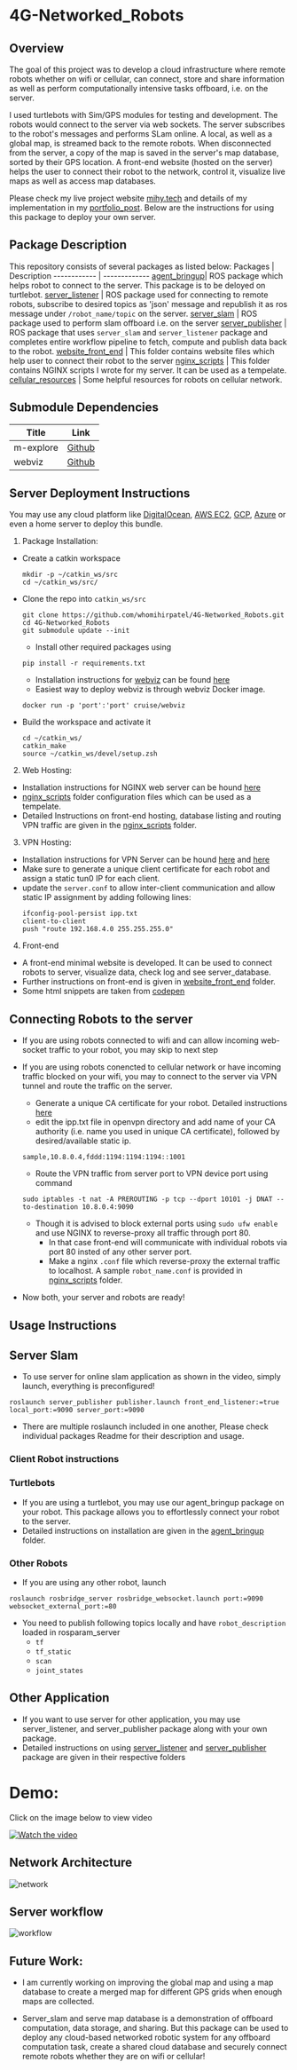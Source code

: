 # 4G-Networked_Robots
## Overview
The goal of this project was to develop a cloud infrastructure where remote robots whether on wifi or cellular, can connect, store and share information as well as perform computationally intensive tasks offboard, i.e. on the server.

I used turtlebots with Sim/GPS modules for testing and development. The robots would connect to the server via web sockets. The server subscribes to the robot's messages and performs SLam online. A local, as well as a global map, is streamed back to the remote robots. When disconnected from the server, a copy of the map is saved in the server's map database, sorted by their GPS location. A front-end website (hosted on the server) helps the user to connect their robot to the network, control it, visualize live maps as well as access map databases. 

Please check my live project website [mihy.tech](http://mihy.tech/) and details of my implementation in my [portfolio_post](http://www.whomihirpatel.com/). Below are the instructions for using this package to deploy your own server.

## Package Description
This repository consists of several packages as listed below:
Packages | Description
------------ | -------------
[agent_bringup](https://github.com/whomihirpatel/4G-Networked_Robots/tree/master/agent_bringup)| ROS package which helps robot to connect to the server. This package is to be deloyed on turtlebot.
[server_listener](https://github.com/whomihirpatel/4G-Networked_Robots/tree/master/server_listener) | ROS package used for connecting to remote robots, subscribe to desired topics as 'json' message and republish it as ros message under `/robot_name/topic` on the server.
[server_slam](https://github.com/whomihirpatel/4G-Networked_Robots/tree/master/server_slam) | ROS package used to perform slam offboard i.e. on the server
[server_publisher](https://github.com/whomihirpatel/4G-Networked_Robots/tree/master/server_publisher) | ROS package that uses `server_slam` and `server_listener` package and completes entire workflow pipeline to fetch, compute and publish data back to the robot.
[website_front_end](https://github.com/whomihirpatel/4G-Networked_Robots/tree/master/website_front_end) | This folder contains website files which help user to connect their robot to the server
[nginx_scripts](https://github.com/whomihirpatel/4G-Networked_Robots/tree/master/nginx_scripts) | This folder contains NGINX scripts I wrote for my server. It can be used as a tempelate.
[cellular_resources](https://github.com/whomihirpatel/4G-Networked_Robots/tree/master/cellular_resources) | Some helpful resources for robots on cellular network.


## Submodule Dependencies
Title | Link
------------ | -------------
m-explore | [Github](https://github.com/hrnr/m-explore)
webviz | [Github](https://github.com/cruise-automation/webviz)

## Server Deployment Instructions

You may use any cloud platform like [DigitalOcean](https://www.digitalocean.com/), [AWS EC2](https://aws.amazon.com/ec2/), [GCP](https://cloud.google.com/), [Azure](https://azure.microsoft.com/en-us/) or even a home server to deploy this bundle.

1. Package Installation:
* Create a catkin workspace
    ```
    mkdir -p ~/catkin_ws/src
    cd ~/catkin_ws/src/
    ```
* Clone the repo into `catkin_ws/src`
    ```
    git clone https://github.com/whomihirpatel/4G-Networked_Robots.git
    cd 4G-Networked_Robots
    git submodule update --init
    ```
    - Install other required packages using 
    ```
    pip install -r requirements.txt
    ```
    - Installation instructions for [webviz](https://webviz.io/) can be found [here](https://github.com/cruise-automation/webviz)
    - Easiest way to deploy webviz is through webviz Docker image.
    ```
    docker run -p 'port':'port' cruise/webviz
    ```
    
* Build the workspace and activate it
    ```
    cd ~/catkin_ws/
    catkin_make
    source ~/catkin_ws/devel/setup.zsh
    ```
2. Web Hosting:
- Installation instructions for NGINX web server can be hound [here](https://www.digitalocean.com/community/tutorials/how-to-install-nginx-on-ubuntu-20-04)
- [nginx_scripts](https://github.com/whomihirpatel/4G-Networked_Robots/tree/master/nginx_scripts) folder configuration files which can be used as a tempelate. 
- Detailed Instructions on front-end hosting, database listing and routing VPN traffic are given in the [nginx_scripts](https://github.com/whomihirpatel/4G-Networked_Robots/tree/master/nginx_scripts) folder.

3. VPN Hosting:
- Installation instructions for VPN Server can be hound [here](https://www.digitalocean.com/community/tutorials/how-to-set-up-and-configure-an-openvpn-server-on-ubuntu-20-04) and [here](https://openvpn.net/community-resources/how-to/)
- Make sure to generate a unique client certificate for each robot and assign a static tun0 IP for each client.
- update the `server.conf` to allow inter-client communication and allow static IP assignment by adding following lines:
    ```
    ifconfig-pool-persist ipp.txt
    client-to-client
    push "route 192.168.4.0 255.255.255.0"
    ```
4. Front-end
- A front-end minimal website is developed. It can be used to connect robots to server, visualize data, check log and see server_database.
- Further instructions on front-end is given in [website_front_end](https://github.com/whomihirpatel/4G-Networked_Robots/tree/master/website_front_end) folder.
- Some html snippets are taken from [codepen](https://codepen.io/rkpasia/pen/LNEQod)

## Connecting Robots to the server

- If you are using robots connected to wifi and can allow incoming web-socket traffic to your robot, you may skip to next step
- If you are using robots conencted to cellular network or have incoming traffic blocked on your wifi, you may to connect to the server via VPN tunnel and route the traffic on the server.
    - Generate a unique CA certificate for your robot. Detailed instructions [here](https://www.digitalocean.com/community/tutorials/how-to-set-up-and-configure-a-certificate-authority-ca-on-ubuntu-20-04)
    - edit the ipp.txt file in openvpn directory and add name of your CA authority (i.e. name you used in unique CA certificate), followed by desired/available static ip.
    ```
    sample,10.8.0.4,fddd:1194:1194:1194::1001
    ```
    - Route the VPN traffic from server port to VPN device port using command
    ```
    sudo iptables -t nat -A PREROUTING -p tcp --dport 10101 -j DNAT --to-destination 10.8.0.4:9090
    ```
    - Though it is advised to block external ports using `sudo ufw enable` and use NGINX to reverse-proxy all traffic through port 80.
        - In that case front-end will communicate with individual robots via port 80 insted of any other server port.
        - Make a nginx `.conf` file which reverse-proxy the external traffic to localhost. A sample `robot_name.conf` is provided in [nginx_scripts](https://github.com/whomihirpatel/4G-Networked_Robots/tree/master/nginx_scripts) folder.

- Now both, your server and robots are ready!
    
## Usage Instructions
## Server Slam
- To use server for online slam application as shown in the video, simply launch, everything is preconfigured!
```
roslaunch server_publisher publisher.launch front_end_listener:=true local_port:=9090 server_port:=9090
```
- There are multiple roslaunch included in one another, Please check individual packages Readme for their description and usage.

### Client Robot instructions
### Turtlebots
- If you are using a turtlebot, you may use our agent_bringup package on your robot. This package allows you to effortlessly connect your robot to the server.
- Detailed instructions on installation are given in the [agent_bringup](https://github.com/whomihirpatel/4G-Networked_Robots/tree/master/agent_bringup) folder.
### Other Robots
- If you are using any other robot, launch
```
roslaunch rosbridge_server rosbridge_websocket.launch port:=9090 websocket_external_port:=80
```
- You need to publish following topics locally and have `robot_description` loaded in rosparam_server
    - `tf`
    - `tf_static`
    - `scan`
    - `joint_states`
## Other Application
- If you want to use server for other application, you may use server_listener, and server_publisher package along with your own package.
- Detailed instructions on using [server_listener](https://github.com/whomihirpatel/4G-Networked_Robots/tree/master/server_listener) and [server_publisher](https://github.com/whomihirpatel/4G-Networked_Robots/tree/master/server_publisher) package are given in their respective folders

# Demo: 
Click on the image below to view video

[![Watch the video](https://img.youtube.com/vi/S1td_pxeWcE/maxresdefault.jpg )](https://youtu.be/S1td_pxeWcE)

## Network Architecture
![network](network.png)
## Server workflow
![workflow](workflow.png)

## Future Work:

- I am currently working on improving the global map and using a map database to create a merged map for different GPS grids when enough maps are collected.

- Server_slam and serve map database is a demonstration of offboard computation, data storage, and sharing. But this package can be used to deploy any cloud-based networked robotic system for any offboard computation task, create a shared cloud database and securely connect remote robots whether they are on wifi or cellular!